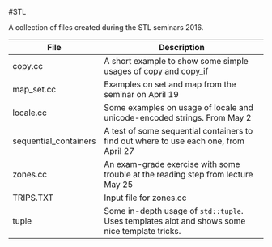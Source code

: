 #STL

A collection of files created during the STL seminars 2016.

|File|			Description|
|----|---------------------|
|copy.cc| A short example to show some simple usages of copy and copy_if |
|map_set.cc	| Examples on set and map from the seminar on April 19 |
|locale.cc  | Some examples on usage of locale and unicode-encoded strings. From May 2|
|sequential_containers| A test of some sequential containers to find out where to use each one, from April 27|
|zones.cc   | An exam-grade exercise with some trouble at the reading step from lecture May 25|
|TRIPS.TXT  | Input file for zones.cc |
|tuple      | Some in-depth usage of ```std::tuple```. Uses templates alot and shows some nice template tricks. |
